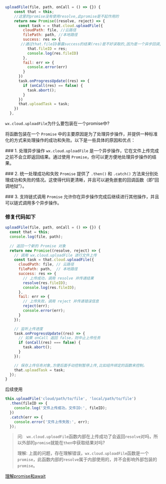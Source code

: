 ```javascript
uploadFile(file, path, onCall = () => {}) {
    const that = this;
    //这里的promise没有使用resolve,此promise是不起作用的
    return new Promise((resolve, reject) => {
      const task = = that.cloud.uploadFile({
        cloudPath: file, //云路径
        filePath: path, //本地路径
        success: res => {
       //通过that.fileID暴露success的结果(res)是不好读取的,因为是一个异步回调,不会立刻返回结果,一开始得到的是null。
          that.fileID = res;
          console.log(res.fileID)
        },
        fail: err => {
          console.error(err)
        }
      })
      task.onProgressUpdate((res) => {
        if (onCall(res) == false) {
          task.abort();
        }
      })
      that.uploadTask = task;
    })
  },

```

`wx.cloud.uploadFile`为什么要包装在一个promise中?

将函数包装在一个 `Promise` 中的主要原因是为了处理异步操作，并提供一种标准化的方式来处理操作的成功和失败。以下是一些具体的原因和优点：

\### 1. 处理异步操作
`wx.cloud.uploadFile` 是一个异步操作，它在文件上传完成之前不会立即返回结果。通过使用 `Promise`，你可以更方便地处理异步操作的结果。

\### 2. 统一处理成功和失败
`Promise` 提供了 `.then()` 和 `.catch()` 方法来分别处理成功和失败的情况。这使得代码更清晰，并且可以避免嵌套的回调函数（即“回调地狱”）。

\### 3. 支持链式调用
`Promise` 允许你在异步操作完成后继续进行其他操作，并且可以链式调用多个异步操作。

### 修复代码如下

```javascript
uploadFile(file, path, onCall = () => {}) {
  const that = this;
  console.log(file, path);
  
  // 返回一个新的 Promise 对象
  return new Promise((resolve, reject) => {
    // 调用 wx.cloud.uploadFile 进行文件上传
    const task = that.cloud.uploadFile({
      cloudPath: file, // 云路径
      filePath: path,  // 本地路径
      success: res => {
        // 上传成功，调用 resolve 并传递结果
        resolve(res.fileID);
        console.log(res.fileID);
      },
      fail: err => {
        // 上传失败，调用 reject 并传递错误信息
        reject(err);
        console.error(err);          
      }
    });

    // 监听上传进度
    task.onProgressUpdate((res) => {
      // 如果 onCall 返回 false，则中止上传任务
      if (onCall(res) === false) {
        task.abort();
      }
    });

    // 保存上传任务对象,方便后面手动控制暂停上传,比如组件绑定的函数来控制。
    that.uploadTask = task;
  });
}
```

后续使用

```javascript
this.uploadFile('cloud/path/to/file', 'local/path/to/file')
  .then(fileID => {
    console.log('文件上传成功，文件ID:', fileID);
  })
  .catch(err => {
    console.error('文件上传失败:', err);
  });
```

> 问: ` wx.cloud.uploadFile`函数内部在上传成功了会返回`resolve`对吗，所以外部的`promise`就能在`then`中获取结果对吗?
>
> 理解: 上面的问题，存在理解错误，`wx.cloud.uploadFile`函数是一个`promise`，此函数内部的`resolve`属于内部使用的，并不会影响外部包装的`promise`。

[理解promise和await](C:\Users\86166\Desktop\koa-1\学习笔记\js知识\理解promise和await.md)
